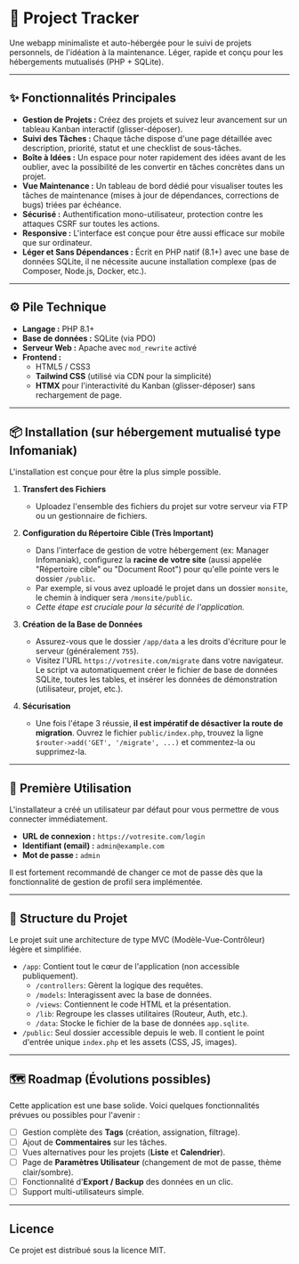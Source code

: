 # 🚀 Project Tracker

Une webapp minimaliste et auto-hébergée pour le suivi de projets personnels, de l'idéation à la maintenance. Léger, rapide et conçu pour les hébergements mutualisés (PHP + SQLite).



---
## ✨ Fonctionnalités Principales

* **Gestion de Projets :** Créez des projets et suivez leur avancement sur un tableau Kanban interactif (glisser-déposer).
* **Suivi des Tâches :** Chaque tâche dispose d'une page détaillée avec description, priorité, statut et une checklist de sous-tâches.
* **Boîte à Idées :** Un espace pour noter rapidement des idées avant de les oublier, avec la possibilité de les convertir en tâches concrètes dans un projet.
* **Vue Maintenance :** Un tableau de bord dédié pour visualiser toutes les tâches de maintenance (mises à jour de dépendances, corrections de bugs) triées par échéance.
* **Sécurisé :** Authentification mono-utilisateur, protection contre les attaques CSRF sur toutes les actions.
* **Responsive :** L'interface est conçue pour être aussi efficace sur mobile que sur ordinateur.
* **Léger et Sans Dépendances :** Écrit en PHP natif (8.1+) avec une base de données SQLite, il ne nécessite aucune installation complexe (pas de Composer, Node.js, Docker, etc.).

---
## ⚙️ Pile Technique

* **Langage :** PHP 8.1+
* **Base de données :** SQLite (via PDO)
* **Serveur Web :** Apache avec `mod_rewrite` activé
* **Frontend :**
    * HTML5 / CSS3
    * **Tailwind CSS** (utilisé via CDN pour la simplicité)
    * **HTMX** pour l'interactivité du Kanban (glisser-déposer) sans rechargement de page.

---
## 📦 Installation (sur hébergement mutualisé type Infomaniak)

L'installation est conçue pour être la plus simple possible.

1.  **Transfert des Fichiers**
    * Uploadez l'ensemble des fichiers du projet sur votre serveur via FTP ou un gestionnaire de fichiers.

2.  **Configuration du Répertoire Cible (Très Important)**
    * Dans l'interface de gestion de votre hébergement (ex: Manager Infomaniak), configurez la **racine de votre site** (aussi appelée "Répertoire cible" ou "Document Root") pour qu'elle pointe vers le dossier `/public`.
    * Par exemple, si vous avez uploadé le projet dans un dossier `monsite`, le chemin à indiquer sera `/monsite/public`.
    * *Cette étape est cruciale pour la sécurité de l'application.*

3.  **Création de la Base de Données**
    * Assurez-vous que le dossier `/app/data` a les droits d'écriture pour le serveur (généralement `755`).
    * Visitez l'URL `https://votresite.com/migrate` dans votre navigateur. Le script va automatiquement créer le fichier de base de données SQLite, toutes les tables, et insérer les données de démonstration (utilisateur, projet, etc.).

4.  **Sécurisation**
    * Une fois l'étape 3 réussie, **il est impératif de désactiver la route de migration**. Ouvrez le fichier `public/index.php`, trouvez la ligne `$router->add('GET', '/migrate', ...)` et commentez-la ou supprimez-la.

---
## 🔑 Première Utilisation

L'installateur a créé un utilisateur par défaut pour vous permettre de vous connecter immédiatement.

* **URL de connexion :** `https://votresite.com/login`
* **Identifiant (email) :** `admin@example.com`
* **Mot de passe :** `admin`

Il est fortement recommandé de changer ce mot de passe dès que la fonctionnalité de gestion de profil sera implémentée.

---
## 📁 Structure du Projet

Le projet suit une architecture de type MVC (Modèle-Vue-Contrôleur) légère et simplifiée.

* `/app`: Contient tout le cœur de l'application (non accessible publiquement).
    * `/controllers`: Gèrent la logique des requêtes.
    * `/models`: Interagissent avec la base de données.
    * `/views`: Contiennent le code HTML et la présentation.
    * `/lib`: Regroupe les classes utilitaires (Routeur, Auth, etc.).
    * `/data`: Stocke le fichier de la base de données `app.sqlite`.
* `/public`: Seul dossier accessible depuis le web. Il contient le point d'entrée unique `index.php` et les assets (CSS, JS, images).

---
## 🗺️ Roadmap (Évolutions possibles)

Cette application est une base solide. Voici quelques fonctionnalités prévues ou possibles pour l'avenir :

* [ ] Gestion complète des **Tags** (création, assignation, filtrage).
* [ ] Ajout de **Commentaires** sur les tâches.
* [ ] Vues alternatives pour les projets (**Liste** et **Calendrier**).
* [ ] Page de **Paramètres Utilisateur** (changement de mot de passe, thème clair/sombre).
* [ ] Fonctionnalité d'**Export / Backup** des données en un clic.
* [ ] Support multi-utilisateurs simple.

---
## Licence

Ce projet est distribué sous la licence MIT.